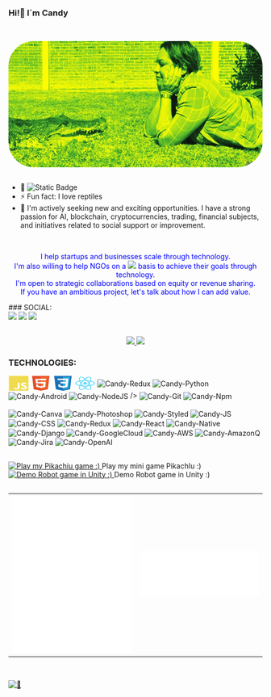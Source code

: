 ### Hi!👋  I´m Candy
##
<br>
<div>
<img align="center" alt="Candy-pic" height="250" style="border-radius:50px;" src="./kalah.jpg">
</div>
<br>

- 🔭 <img alt="Static Badge" src="https://img.shields.io/badge/Full%20Stack%20Developer-8A2BE2">
- ⚡ Fun fact:  I love reptiles
- 🤔 I'm actively seeking new and exciting opportunities. I have a strong passion for AI, blockchain, cryptocurrencies, trading, financial subjects, and initiatives related to social support or improvement.
</br>
<div> 
<p style="color: blue;", align="center">
I help startups and businesses scale through technology.<br>
I'm also willing to help NGOs on a <img height="130" src="https://img.shields.io/badge/pro--bono-blue"/> basis to achieve their goals through technology.<br>
I'm open to strategic collaborations based on equity or revenue sharing.<br>
If you have an ambitious project, let's talk about how I can add value.
</p>
</div>
  ### SOCIAL:
  
<div> 
 	<a href="https://github.com/CandyGZ" target="_blank"><img src="https://img.shields.io/badge/GitHub-100000?style=for-the-badge&logo=github&logoColor=white" target="_blank"></a> 
  <a href = "mailto:candygz@gmail.com"><img src="https://img.shields.io/badge/-Gmail-%23333?style=for-the-badge&logo=gmail&logoColor=red" target="_blank"></a>
  <a href="https://www.linkedin.com/in/candygz/" target="_blank"><img src="https://img.shields.io/badge/-LinkedIn-%230077B5?style=for-the-badge&logo=linkedin&logoColor=white" target="_blank"></a>  
</div>

  ##
  
<div align="center">
  <a href="https://www.github.com/CandyGZ">
    <img height="130em" src="https://github-readme-stats.vercel.app/api?username=CandyGZ&show_icons=true&theme=gruvbox&include_all_commits=true&count_private=true"/>
    <img height="130em" src="https://github-readme-stats.vercel.app/api/top-langs/?username=CandyGZ&layout=compact&langs_count=7&theme=gruvbox"/>
  </a>
</div>

  ### TECHNOLOGIES:
<div style="display: inline_block">
  <img align="center" alt="Candy-Js" height="30" width="40" src="https://raw.githubusercontent.com/devicons/devicon/master/icons/javascript/javascript-plain.svg">
   <img align="center" alt="Candy-HTML" height="30" width="40" src="https://raw.githubusercontent.com/devicons/devicon/master/icons/html5/html5-original.svg">
  <img align="center" alt="Candy-CSS" height="30" width="40" src="https://raw.githubusercontent.com/devicons/devicon/master/icons/css3/css3-original.svg">
  <img align="center" alt="Candy-React" height="30" width="40" src="https://raw.githubusercontent.com/devicons/devicon/master/icons/react/react-original.svg">
  <img  align="center" alt="Candy-Redux" height="30" width="40" src="https://cdn.jsdelivr.net/gh/devicons/devicon/icons/redux/redux-original.svg" />
  <img align="center" alt="Candy-Python" height="30" width="40" src="https://cdn.jsdelivr.net/gh/devicons/devicon/icons/python/python-original-wordmark.svg">
  <img align="center" alt="Candy-Android" height="30" width="40" src="https://cdn.jsdelivr.net/gh/devicons/devicon/icons/android/android-plain-wordmark.svg">
  <img align="center" alt="Candy-NodeJS" height="30" width="40" src="https://cdn.jsdelivr.net/gh/devicons/devicon/icons/nodejs/nodejs-original.svg" />
   />
  <img align="center" alt="Candy-Git" height="30" width="40" src="https://cdn.jsdelivr.net/gh/devicons/devicon/icons/git/git-original-wordmark.svg" />
  <img align="center" alt="Candy-Npm" height="30" width="40" src="https://cdn.jsdelivr.net/gh/devicons/devicon/icons/npm/npm-original-wordmark.svg" />
</div>
  <br>
  <!-- https://dev.to/envoy_/150-badges-for-github-pnk -->
<div style="display: inline-block;">
    <img align="center" alt="Candy-Canva" height="30" src="https://img.shields.io/badge/Canva-%2300C4CC.svg?&style=for-the-badge&logo=Canva&logoColor=white">
    <img align="center" alt="Candy-Photoshop" height="30" src="https://aleen42.github.io/badges/src/photoshop.svg">
    <img align="center" alt="Candy-Styled" height="30" src="https://img.shields.io/badge/styled--components-DB7093?style=for-the-badge&logo=styled-components&logoColor=white">
    <img align="center" alt="Candy-JS" height="30" src="https://img.shields.io/badge/JavaScript-F7DF1E?style=for-the-badge&logo=javascript&logoColor=black">
    <img align="center" alt="Candy-CSS" height="30" src="https://img.shields.io/badge/CSS-239120?&style=for-the-badge&logo=css3&logoColor=white">
    <img align="center" alt="Candy-Redux" height="30" src="https://img.shields.io/badge/Redux-593D88?style=for-the-badge&logo=redux&logoColor=white">
    <img align="center" alt="Candy-React" height="30" src="https://img.shields.io/badge/React-20232A?style=for-the-badge&logo=react&logoColor=61DAFB">
    <img align="center" alt="Candy-Native" height="30" src="https://img.shields.io/badge/React_Native-20232A?style=for-the-badge&logo=react&logoColor=61DAFB">
    <img align="center" alt="Candy-Django" height="30" src="https://img.shields.io/badge/Django-092E20?style=for-the-badge&logo=django&logoColor=white">
    <img align="center" alt="Candy-GoogleCloud" height="30" src="https://img.shields.io/badge/Google_Cloud-4285F4?style=for-the-badge&logo=google-cloud&logoColor=white">
    <img align="center" alt="Candy-AWS" height="30" src="https://img.shields.io/badge/Amazon_AWS-FF9900?style=for-the-badge&logo=amazonaws&logoColor=white">
    <img align="center" alt="Candy-AmazonQ" height="30" src="https://img.shields.io/badge/Amazon_Q-9D3BEF?style=for-the-badge&logo=amazonq&logoColor=white">
    <img align="center" alt="Candy-Jira" height="30" src="https://img.shields.io/badge/Jira-0052CC?style=for-the-badge&logo=Jira&logoColor=white">
    <img align="center" alt="Candy-OpenAI" height="30" src="https://img.shields.io/badge/OpenAI-412991?style=for-the-badge&logo=openai&logoColor=white">
</div>
  
  ##
  
<a href="https://editor.p5js.org/candygz/full/5yjYKvOM0">
  <img src="https://cdn0.iconfinder.com/data/icons/pokemon-go-vol-2/135/_pikachu-512.png" alt="Play my Pikachiu game :)" width="10%" height="10%">
</a>
Play my mini game PikachIu :)
<br>
<a href="https://play.unity.com/en/games/8ca67447-1589-4d61-a917-d5f1eeebad5e/robot-unity)">
  <img src="https://cdn1.iconfinder.com/data/icons/thin-electronic-parts-components/24/thin_robot_game-512.png" alt="Demo Robot game in Unity :)" width="10%" height="10%">
</a>
Demo Robot game in Unity :)

##
<table width="200%">
  <tr>
    <td align="center" width="50%">
      <img src="general.svg" alt="Estadísticas Generales" width="100%" />
    </td>
    <td align="center" width="50%">
      <img src="metrics.plugin.rss.svg" alt="News Feed" width="100%" />
    </td>
  </tr>
</table>

<br>

[<img align="center" alt="🦑" src="https://github.com/lowlighter/lowlighter/assets/22963968/f03a6539-5f5e-4e29-8cc5-8f2138660440">](#)



